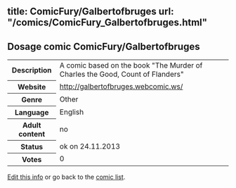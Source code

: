 title: ComicFury/Galbertofbruges
url: "/comics/ComicFury_Galbertofbruges.html"
---
Dosage comic ComicFury/Galbertofbruges
-----------------------------------------

<p id="msg"></p>
<script type="text/javascript">
if (window.location.search === '?edit_info_mail=sent_ok') {
  var elem = document.getElementById("msg");
  elem.innerHTML = 'Edited information sucessfully sent for review, which is usually done daily. Thanks!';
  elem.className = 'ok';
}
</script>
<table class="comicinfo">
<tr>
<th>Description</th><td>A comic based on the book &quot;The Murder of Charles the Good, Count of Flanders&quot;</td>
</tr>
<tr>
<th>Website</th><td><a href="http://galbertofbruges.webcomic.ws/">http://galbertofbruges.webcomic.ws/</a></td>
</tr>
<tr>
<th>Genre</th><td>Other</td>
</tr>
<tr>
<th>Language</th><td>English</td>
</tr>
<tr>
<th>Adult content</th><td>no</td>
</tr>
<tr>
<th>Status</th><td>ok on 24.11.2013</td>
</tr>
<tr>
<th>Votes</th><td>0</td>
</tr>
</table>

[Edit this info](ComicFury_Galbertofbruges_edit.html) or go back to the [comic list](../comic-index.html).
